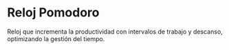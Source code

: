 # Reloj Pomodoro
Reloj que incrementa la productividad con intervalos de trabajo y descanso, optimizando la gestión del tiempo.
